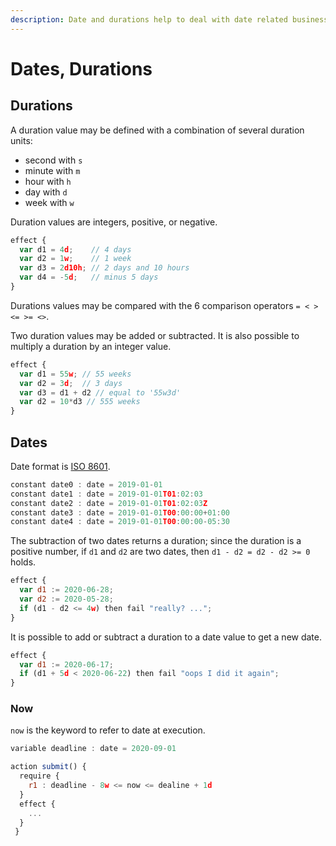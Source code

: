 ```yaml
---
description: Date and durations help to deal with date related business logic.
---
```


# Dates, Durations

## Durations

A duration value may be defined with a combination of several duration units:

* second with `s`
* minute with `m`
* hour with `h`
* day with `d`
* week with `w`

Duration values are integers, positive, or negative.

```javascript
effect {
  var d1 = 4d;    // 4 days
  var d2 = 1w;    // 1 week
  var d3 = 2d10h; // 2 days and 10 hours
  var d4 = -5d;   // minus 5 days
} 
```

Durations values may be compared with the 6 comparison operators `= < > <= >= <>`. 

Two duration values may be added or subtracted. It is also possible to multiply a duration by an integer value.

```javascript
effect {
  var d1 = 55w; // 55 weeks
  var d2 = 3d;  // 3 days
  var d3 = d1 + d2 // equal to '55w3d'
  var d2 = 10*d3 // 555 weeks
}
```

## Dates

Date format is [ISO 8601](https://en.wikipedia.org/wiki/ISO_8601). 

```javascript
constant date0 : date = 2019-01-01                
constant date1 : date = 2019-01-01T01:02:03       
constant date2 : date = 2019-01-01T01:02:03Z      
constant date3 : date = 2019-01-01T00:00:00+01:00 
constant date4 : date = 2019-01-01T00:00:00-05:30 
```

The subtraction of two dates returns a duration; since the duration is a positive number, if `d1` and `d2` are two dates, then `d1 - d2 = d2 - d2 >= 0` holds.

```javascript
effect {
  var d1 := 2020-06-28;
  var d2 := 2020-05-28;
  if (d1 - d2 <= 4w) then fail "really? ...";
}
```

It is possible to add or subtract a duration to a date value to get a new date.

```javascript
effect {
  var d1 := 2020-06-17;
  if (d1 + 5d < 2020-06-22) then fail "oops I did it again";
}
```

### Now

`now` is the keyword to refer to date at execution.

```javascript
variable deadline : date = 2020-09-01

action submit() {
  require {
    r1 : deadline - 8w <= now <= dealine + 1d
  }
  effect {
    ...
  }
 }
```



